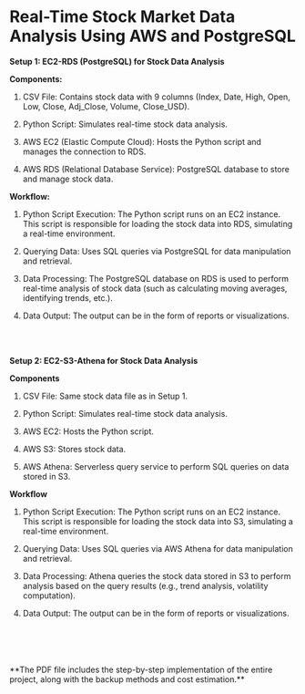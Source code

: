 # Real-Time Stock Market Data Analysis Using AWS and PostgreSQL


**Setup 1: EC2-RDS (PostgreSQL) for Stock Data Analysis**

**Components:**
1. CSV File: Contains stock data with 9 columns (Index, Date, High, Open, Low, Close, Adj_Close, Volume, Close_USD).

2. Python Script: Simulates real-time stock data analysis.
   
3. AWS EC2 (Elastic Compute Cloud): Hosts the Python script and manages the connection to RDS.
   
4. AWS RDS (Relational Database Service): PostgreSQL database to store and manage stock data.

**Workflow:**
1. Python Script Execution: The Python script runs on an EC2 instance. This script is responsible for loading the stock data into RDS, simulating a real-time environment.
   
2. Querying Data: Uses SQL queries via PostgreSQL for data manipulation and retrieval.
   
3. Data Processing: The PostgreSQL database on RDS is used to perform real-time analysis of stock data (such as calculating moving averages, identifying trends, etc.).
 
4. Data Output: The output can be in the form of reports or visualizations.

</br>
</br>


**Setup 2: EC2-S3-Athena for Stock Data Analysis**

**Components**
1. CSV File: Same stock data file as in Setup 1.
   
2. Python Script: Simulates real-time stock data analysis.
   
3. AWS EC2: Hosts the Python script.
   
4. AWS S3: Stores stock data.
   
5. AWS Athena: Serverless query service to perform SQL queries on data stored in S3.

**Workflow**
1. Python Script Execution: The Python script runs on an EC2 instance. This script is responsible for loading the stock data into S3, simulating a real-time environment.
   
2. Querying Data: Uses SQL queries via AWS Athena for data manipulation and retrieval.
   
3. Data Processing: Athena queries the stock data stored in S3 to perform analysis based on the query results (e.g., trend analysis, volatility computation).
   
4. Data Output: The output can be in the form of reports or visualizations.

</br>
</br>
</br>
</br>
**The PDF file includes the step-by-step implementation of the entire project, along with the backup methods and cost estimation.**
